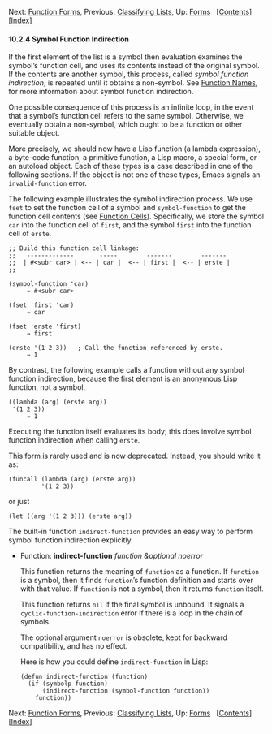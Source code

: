 <!-- This is the GNU Emacs Lisp Reference Manual
corresponding to Emacs version 27.2.

Copyright (C) 1990-1996, 1998-2021 Free Software Foundation,
Inc.

Permission is granted to copy, distribute and/or modify this document
under the terms of the GNU Free Documentation License, Version 1.3 or
any later version published by the Free Software Foundation; with the
Invariant Sections being "GNU General Public License," with the
Front-Cover Texts being "A GNU Manual," and with the Back-Cover
Texts as in (a) below.  A copy of the license is included in the
section entitled "GNU Free Documentation License."

(a) The FSF's Back-Cover Text is: "You have the freedom to copy and
modify this GNU manual.  Buying copies from the FSF supports it in
developing GNU and promoting software freedom." -->

<!-- Created by GNU Texinfo 6.7, http://www.gnu.org/software/texinfo/ -->

Next: [Function Forms](Function-Forms.html), Previous: [Classifying Lists](Classifying-Lists.html), Up: [Forms](Forms.html)   \[[Contents](index.html#SEC_Contents "Table of contents")]\[[Index](Index.html "Index")]

#### 10.2.4 Symbol Function Indirection

If the first element of the list is a symbol then evaluation examines the symbol’s function cell, and uses its contents instead of the original symbol. If the contents are another symbol, this process, called *symbol function indirection*, is repeated until it obtains a non-symbol. See [Function Names](Function-Names.html), for more information about symbol function indirection.

One possible consequence of this process is an infinite loop, in the event that a symbol’s function cell refers to the same symbol. Otherwise, we eventually obtain a non-symbol, which ought to be a function or other suitable object.

More precisely, we should now have a Lisp function (a lambda expression), a byte-code function, a primitive function, a Lisp macro, a special form, or an autoload object. Each of these types is a case described in one of the following sections. If the object is not one of these types, Emacs signals an `invalid-function` error.

The following example illustrates the symbol indirection process. We use `fset` to set the function cell of a symbol and `symbol-function` to get the function cell contents (see [Function Cells](Function-Cells.html)). Specifically, we store the symbol `car` into the function cell of `first`, and the symbol `first` into the function cell of `erste`.

    ;; Build this function cell linkage:
    ;;   -------------       -----        -------        -------
    ;;  | #<subr car> | <-- | car |  <-- | first |  <-- | erste |
    ;;   -------------       -----        -------        -------

<!---->

    (symbol-function 'car)
         ⇒ #<subr car>

<!---->

    (fset 'first 'car)
         ⇒ car

<!---->

    (fset 'erste 'first)
         ⇒ first

<!---->

    (erste '(1 2 3))   ; Call the function referenced by erste.
         ⇒ 1

By contrast, the following example calls a function without any symbol function indirection, because the first element is an anonymous Lisp function, not a symbol.

    ((lambda (arg) (erste arg))
     '(1 2 3))
         ⇒ 1

Executing the function itself evaluates its body; this does involve symbol function indirection when calling `erste`.

This form is rarely used and is now deprecated. Instead, you should write it as:

    (funcall (lambda (arg) (erste arg))
             '(1 2 3))

or just

    (let ((arg '(1 2 3))) (erste arg))

The built-in function `indirect-function` provides an easy way to perform symbol function indirection explicitly.

*   Function: **indirect-function** *function \&optional noerror*

    This function returns the meaning of `function` as a function. If `function` is a symbol, then it finds `function`’s function definition and starts over with that value. If `function` is not a symbol, then it returns `function` itself.

    This function returns `nil` if the final symbol is unbound. It signals a `cyclic-function-indirection` error if there is a loop in the chain of symbols.

    The optional argument `noerror` is obsolete, kept for backward compatibility, and has no effect.

    Here is how you could define `indirect-function` in Lisp:

        (defun indirect-function (function)
          (if (symbolp function)
              (indirect-function (symbol-function function))
            function))

Next: [Function Forms](Function-Forms.html), Previous: [Classifying Lists](Classifying-Lists.html), Up: [Forms](Forms.html)   \[[Contents](index.html#SEC_Contents "Table of contents")]\[[Index](Index.html "Index")]
